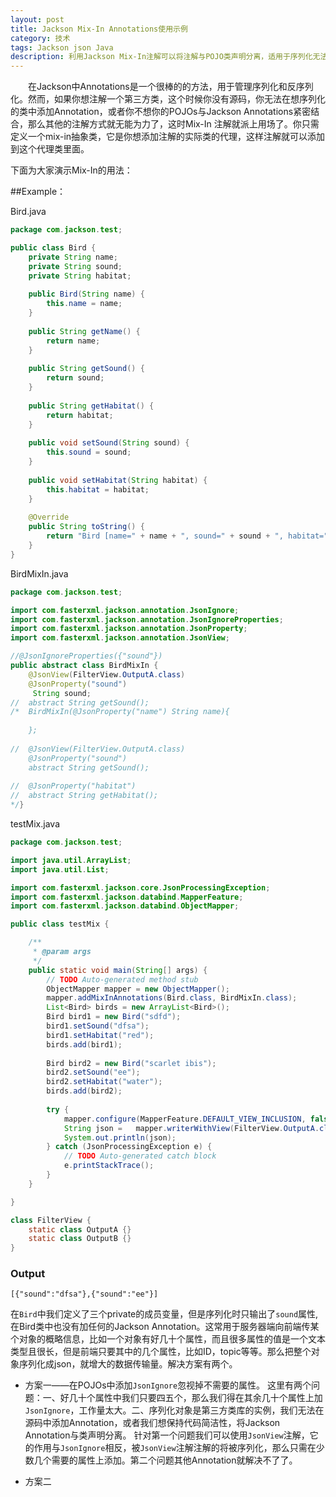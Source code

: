 ```yaml
---
layout: post
title: Jackson Mix-In Annotations使用示例
category: 技术
tags: Jackson json Java
description: 利用Jackson Mix-In注解可以将注解与POJO类声明分离，适用于序列化无法在源码中加Annotation的第三方类库对象。
---
```


　　在Jackson中Annotations是一个很棒的的方法，用于管理序列化和反序列化。然而，如果你想注解一个第三方类，这个时候你没有源码，你无法在想序列化的类中添加Annotation，或者你不想你的POJOs与Jackson Annotations紧密结合，那么其他的注解方式就无能为力了，这时Mix-In 注解就派上用场了。你只需定义一个mix-in抽象类，它是你想添加注解的实际类的代理，这样注解就可以添加到这个代理类里面。

下面为大家演示Mix-In的用法：

##Example：

Bird.java

```java
package com.jackson.test;

public class Bird {
	private String name;
    private String sound;
    private String habitat;
 
    public Bird(String name) {
        this.name = name;
    }
 
    public String getName() {
        return name;
    }
 
    public String getSound() {
        return sound;
    }
 
    public String getHabitat() {
        return habitat;
    }
 
    public void setSound(String sound) {
        this.sound = sound;
    }
 
    public void setHabitat(String habitat) {
        this.habitat = habitat;
    }
 
    @Override
    public String toString() {
        return "Bird [name=" + name + ", sound=" + sound + ", habitat=" + habitat + "]";
    }
}

```

BirdMixIn.java

```java
package com.jackson.test;

import com.fasterxml.jackson.annotation.JsonIgnore;
import com.fasterxml.jackson.annotation.JsonIgnoreProperties;
import com.fasterxml.jackson.annotation.JsonProperty;
import com.fasterxml.jackson.annotation.JsonView;

//@JsonIgnoreProperties({"sound"})
public abstract class BirdMixIn {
	@JsonView(FilterView.OutputA.class)
	@JsonProperty("sound")
	 String sound;
//	abstract String getSound();
/*	BirdMixIn(@JsonProperty("name") String name){
		
	};
	
//	@JsonView(FilterView.OutputA.class)
	@JsonProperty("sound")
	abstract String getSound();
	
//	@JsonProperty("habitat")
//	abstract String getHabitat();
*/}

```

testMix.java

```java
package com.jackson.test;

import java.util.ArrayList;
import java.util.List;

import com.fasterxml.jackson.core.JsonProcessingException;
import com.fasterxml.jackson.databind.MapperFeature;
import com.fasterxml.jackson.databind.ObjectMapper;

public class testMix {

	/**
	 * @param args
	 */
	public static void main(String[] args) {
		// TODO Auto-generated method stub
		ObjectMapper mapper = new ObjectMapper();
		mapper.addMixInAnnotations(Bird.class, BirdMixIn.class);
		List<Bird> birds = new ArrayList<Bird>();
		Bird bird1 = new Bird("sdfd");
		bird1.setSound("dfsa");
		bird1.setHabitat("red");
		birds.add(bird1);
		
		Bird bird2 = new Bird("scarlet ibis");
		bird2.setSound("ee");
		bird2.setHabitat("water");
		birds.add(bird2);
		
		try {
		    mapper.configure(MapperFeature.DEFAULT_VIEW_INCLUSION, false);
		    String json =	mapper.writerWithView(FilterView.OutputA.class).writeValueAsString(birds);
		    System.out.println(json);
		} catch (JsonProcessingException e) {
			// TODO Auto-generated catch block
			e.printStackTrace();
		}
	}

}

class FilterView {  
    static class OutputA {}  
    static class OutputB {}  
} 

```

### Output

```
[{"sound":"dfsa"},{"sound":"ee"}]
```

在`Bird`中我们定义了三个private的成员变量，但是序列化时只输出了`sound`属性,在Bird类中也没有加任何的Jackson Annotation。这常用于服务器端向前端传某个对象的概略信息，比如一个对象有好几十个属性，而且很多属性的值是一个文本类型且很长，但是前端只要其中的几个属性，比如ID，topic等等。那么把整个对象序列化成json，就增大的数据传输量。解决方案有两个。

- 方案一——在POJOs中添加`JsonIgnore`忽视掉不需要的属性。
这里有两个问题：一、好几十个属性中我们只要四五个，那么我们得在其余几十个属性上加`JsonIgnore`，工作量太大。二、序列化对象是第三方类库的实例，我们无法在源码中添加Annotation，或者我们想保持代码简洁性，将Jackson Annotation与类声明分离。
针对第一个问题我们可以使用`JsonView`注解，它的作用与`JsonIgnore`相反，被`JsonView`注解注解的将被序列化，那么只需在少数几个需要的属性上添加。第二个问题其他Annotation就解决不了了。

- 方案二